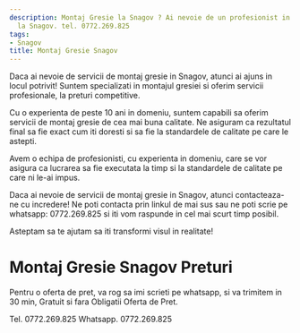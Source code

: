 ```yaml
---
description: Montaj Gresie la Snagov ? Ai nevoie de un profesionist in Montaj Gresie
  la Snagov. tel. 0772.269.825
tags:
- Snagov
title: Montaj Gresie Snagov
---
```




Daca ai nevoie de servicii de montaj gresie in Snagov, atunci ai ajuns in locul potrivit! Suntem specializati in montajul gresiei si oferim servicii profesionale, la preturi competitive. 

Cu o experienta de peste 10 ani in domeniu, suntem capabili sa oferim servicii de montaj gresie de cea mai buna calitate. Ne asiguram ca rezultatul final sa fie exact cum iti doresti si sa fie la standardele de calitate pe care le astepti. 

Avem o echipa de profesionisti, cu experienta in domeniu, care se vor asigura ca lucrarea sa fie executata la timp si la standardele de calitate pe care ni le-ai impus. 

Daca ai nevoie de servicii de montaj gresie in Snagov, atunci contacteaza-ne cu incredere! Ne poti contacta prin linkul de mai sus sau ne poti scrie pe whatsapp: 0772.269.825 si iti vom raspunde in cel mai scurt timp posibil. 

Asteptam sa te ajutam sa iti transformi visul in realitate!

# Montaj Gresie Snagov Preturi
Pentru o oferta de pret, va rog sa imi scrieti pe whatsapp, si va trimitem in 30 min, Gratuit si fara Obligatii Oferta de Pret.

Tel. 0772.269.825
Whatsapp. 0772.269.825
